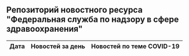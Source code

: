 ## Репозиторий новостного ресурса "Федеральная служба по надзору в сфере здравоохранения"
Дата| Новостей за день| Новостей по теме COVID-19
------- | :-----: | :-----: 

